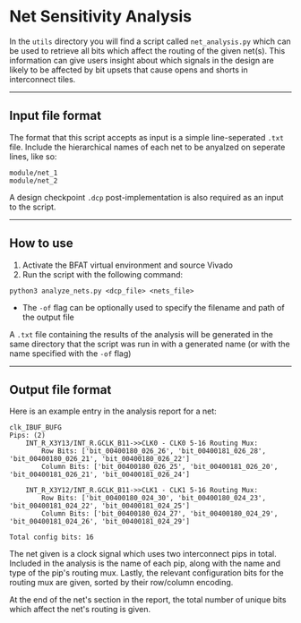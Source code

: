 # Net Sensitivity Analysis

In the `utils` directory you will find a script called `net_analysis.py` which can be used to retrieve all bits which affect the routing of the given net(s). This information can give users insight about which signals in the design are likely to be affected by bit upsets that cause opens and shorts in interconnect tiles.

---

## Input file format

The format that this script accepts as input is a simple line-seperated `.txt` file. Include the hierarchical names of each net to be anyalzed on seperate lines, like so:

```
module/net_1
module/net_2
```

A design checkpoint `.dcp` post-implementation is also required as an input to the script.

---

## How to use

1. Activate the BFAT virtual environment and source Vivado
2. Run the script with the following command:

```
python3 analyze_nets.py <dcp_file> <nets_file> 
```
* The `-of` flag can be optionally used to specify the filename and path of the output file

A `.txt` file containing the results of the analysis will be generated in the same directory that the script was run in with a generated name (or with the name specified with the `-of` flag)

---

## Output file format

Here is an example entry in the analysis report for a net:

```
clk_IBUF_BUFG
Pips: (2)
	INT_R_X3Y13/INT_R.GCLK_B11->>CLK0 - CLK0 5-16 Routing Mux:
		Row Bits: ['bit_00400180_026_26', 'bit_00400181_026_28', 'bit_00400180_026_21', 'bit_00400180_026_22']
		Column Bits: ['bit_00400180_026_25', 'bit_00400181_026_20', 'bit_00400181_026_21', 'bit_00400181_026_24']

	INT_R_X3Y12/INT_R.GCLK_B11->>CLK1 - CLK1 5-16 Routing Mux:
		Row Bits: ['bit_00400180_024_30', 'bit_00400180_024_23', 'bit_00400181_024_22', 'bit_00400181_024_25']
		Column Bits: ['bit_00400180_024_27', 'bit_00400180_024_29', 'bit_00400181_024_26', 'bit_00400181_024_29']

Total config bits: 16
```

The net given is a clock signal which uses two interconnect pips in total. Included in the analysis is the name of each pip, along with the name and type of the pip's routing mux. Lastly, the relevant configuration bits for the routing mux are given, sorted by their row/column encoding.

At the end of the net's section in the report, the total number of unique bits which affect the net's routing is given.